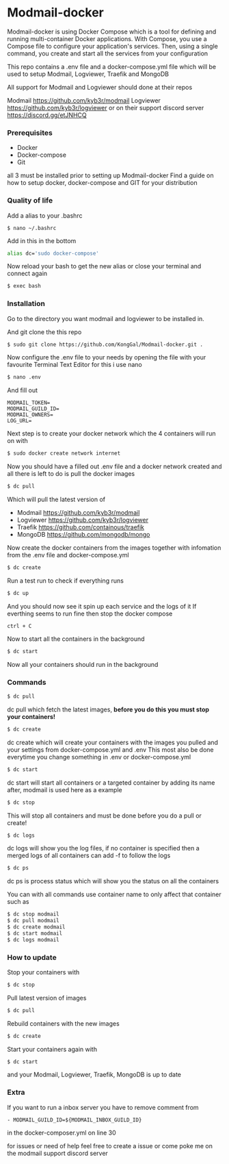 # Modmail-docker


Modmail-docker is using Docker Compose which is a tool for defining and running multi-container Docker applications. With Compose, you use a Compose file to configure your application's services. Then, using a single command, you create and start all the services from your configuration

This repo contains a .env file and a docker-compose.yml file which will be used to setup Modmail, Logviewer, Traefik and MongoDB

All support for Modmail and Logviewer should done at their repos

Modmail https://github.com/kyb3r/modmail
Logviewer https://github.com/kyb3r/logviewer
or on their support discord server https://discord.gg/etJNHCQ

### Prerequisites

  - Docker
  - Docker-compose
  - Git

all 3 must be installed prior to setting up Modmail-docker
Find a guide on how to setup docker, docker-compose and GIT for your distribution 

### Quality of life
Add a alias to your .bashrc

```
$ nano ~/.bashrc
```
Add in this in the bottom
```sh
alias dc='sudo docker-compose'
```
Now reload your bash to get the new alias or close your terminal and connect again
```sh
$ exec bash
```

### Installation

Go to the directory you want modmail and logviewer to be installed in.

And git clone the this repo

```sh
$ sudo git clone https://github.com/KongGal/Modmail-docker.git .
```

Now configure the .env file to your needs by opening the file with your favourite Terminal Text Editor for this i use nano

```sh
$ nano .env
```
And fill out
```code
MODMAIL_TOKEN=
MODMAIL_GUILD_ID=
MODMAIL_OWNERS=
LOG_URL=
``` 
Next step is to create your docker network which the 4 containers will run on with 

```sh
$ sudo docker create network internet
```
Now you should have a filled out .env file and a docker network created and all there is left to do is pull the docker images
```sh
$ dc pull
```
Which will pull the latest version of
  - Modmail https://github.com/kyb3r/modmail
  - Logviewer https://github.com/kyb3r/logviewer
  - Traefik https://github.com/containous/traefik
  - MongoDB https://github.com/mongodb/mongo

Now create the docker containers from the images together with infomation from the .env file and docker-compose.yml
```sh
$ dc create
```

Run a test run to check if everything runs

```sh
$ dc up
```
And you should now see it spin up each service and the logs of it
If everthing seems to run fine then stop the docker compose
```
ctrl + C
```
Now to start all the containers in the background
```sh
$ dc start
```
Now all your containers should run in the background


### Commands

```sh
$ dc pull
```
dc pull which fetch the latest images, **before you do this you must stop your containers!**

```sh
$ dc create
```
dc create which will create your containers with the images you pulled and your settings from docker-compose.yml and .env
This most also be done everytime you change something in .env or docker-compose.yml

```sh
$ dc start
```
dc start will start all containers or a targeted container by adding its name after, modmail is used here as a example
```sh
$ dc stop
```
This will stop all containers and must be done before you do a pull or create!

```sh
$ dc logs
```
dc logs will show you the log files, if no container is specified then a merged logs of all containers can add -f to follow the logs

```sh
$ dc ps
```
dc ps is process status which will show you the status on all the containers

You can with all commands use container name to only affect that container such as
```sh
$ dc stop modmail
$ dc pull modmail
$ dc create modmail
$ dc start modmail
$ dc logs modmail
```


### How to update

Stop your containers with
```sh
$ dc stop
```
Pull latest version of images
```sh
$ dc pull
```
Rebuild containers with the new images
```sh
$ dc create
```
Start your containers again with
```sh
$ dc start
```
and your Modmail, Logviewer, Traefik, MongoDB is up to date

### Extra

If you want to run a inbox server you have to remove comment from 
```
- MODMAIL_GUILD_ID=${MODMAIL_INBOX_GUILD_ID}
```
in the docker-composer.yml on line 30

for issues or need of help feel free to create a issue or come poke me on the modmail support discord server
